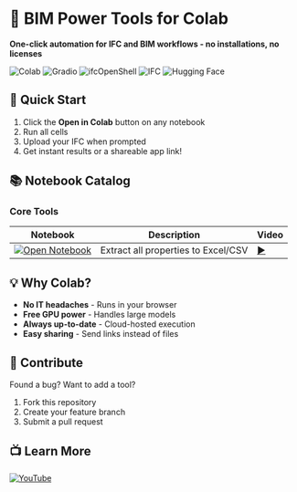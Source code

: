 # 🔧 BIM Power Tools for Colab

**One-click automation for IFC and BIM workflows - no installations, no licenses**

![Colab](https://img.shields.io/badge/Google_Colab-F9AB00?style=for-the-badge&logo=google-colab&logoColor=white) ![Gradio](https://img.shields.io/badge/Gradio-FF4B4B?style=for-the-badge&logo=gradio&logoColor=white) ![ifcOpenShell](https://img.shields.io/badge/ifcOpenShell-2D5C88?style=for-the-badge&logo=ifcopenshell&logoColor=white) ![IFC](https://img.shields.io/badge/IFC-4BC0F5?style=for-the-badge&logo=ifc&logoColor=white) ![Hugging Face](https://img.shields.io/badge/Hugging_Face-FFD21E?style=for-the-badge&logo=huggingface&logoColor=black)

## 🚀 Quick Start

1. Click the **Open in Colab** button on any notebook
2. Run all cells
3. Upload your IFC when prompted
4. Get instant results or a shareable app link!

## 📚 Notebook Catalog

### Core Tools
| Notebook | Description | Video |
|----------|-------------|-------|
| [![Open Notebook](https://colab.research.google.com/assets/colab-badge.svg)]([notebooks/IFC_Property_Extractor.ipynb](https://github.com/ENG-Mazri/bim_notebooks/blob/master/IFC_Property_Extractor.ipynb)) | Extract all properties to Excel/CSV | [▶️](https://www.youtube.com/channel/UCEA6IkK-4C5VUwLd0tgm0hw) |


## 💡 Why Colab?
- **No IT headaches** - Runs in your browser
- **Free GPU power** - Handles large models
- **Always up-to-date** - Cloud-hosted execution
- **Easy sharing** - Send links instead of files

## 🤝 Contribute
Found a bug? Want to add a tool?
1. Fork this repository
2. Create your feature branch
3. Submit a pull request

## 📺 Learn More
[![YouTube](https://img.shields.io/badge/YouTube_Tutorials-FF0000?style=flat&logo=youtube&logoColor=white)](https://www.youtube.com/channel/UCEA6IkK-4C5VUwLd0tgm0hw)
